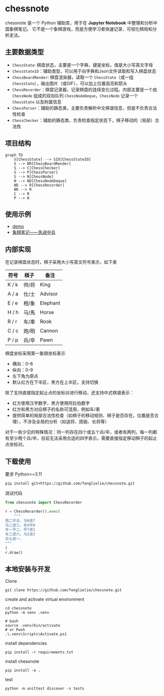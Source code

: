 # chessnote

chessnote 是一个 Python 辅助库，用于在 **Jupyter Notebook** 中整理和分析中国象棋笔记。
它不是一个象棋游戏，而是方便学习者快速记录、可视化棋局和分析走法。

## 主要数据类型

- `ChessState`: 棋盘状态，主要是一个字典，键是坐标，值是大小写英文字母
- `ChessStateIO`：辅助类型，可以用于向字典和Json文件读取和写入棋盘状态
- `ChessBoardRender`: 棋盘渲染器，读取一个 `ChessState`（或一组 `ChessState`），输出图片（或GIF），可以加上位置高亮和箭头
- `ChessRecorder`：棋盘记录器，记录棋盘的连续变化过程。内部主要是一个由 `ChessNode` 组成的双向队列 `ChessNodeDeque`，`ChessNode` 记录一个 `ChessState` 以及附属信息
- `ChessParser`：辅助的静态类，主要负责解析中文棋谱信息，但是不负责合法性检查
- `ChessChecker`：辅助的静态类，负责检查指定状态下，棋子移动的（局部）合法性

## 项目结构

```mermaid
graph TD
    S[ChessState] --> SIO[ChessStateIO]
    S --> BR[ChessBoardRender]
    S --> C[ChessChecker]
    S --> P[ChessParser]
    S --> N[ChessNode]
    N --> ND[ChessNodeDeque]
    ND --> R[ChessRecorder]
    BR --> R
    C --> R
    P --> R
```

## 使用示例

- [demo](./demo/demo.ipynb)
- [象棋笔记——急进中兵](./demo/象棋笔记——急进中兵.ipynb)

## 内部实现

在记录棋盘状态时，棋子采用大小写英文符号表示，如下表

| 符号  | 棋子  | 备注     |
| ----- | ----- | -------- |
| K / k | 帅/将 | King     |
| A / a | 仕/士 | Advisor  |
| E / e | 相/象 | Elephant |
| H / h | 马/馬 | Horse    |
| R / r | 车/車 | Rook     |
| C / c | 炮/砲 | Cannon   |
| P / p | 兵/卒 | Pawn     |

棋盘坐标采用第一象限坐标表示

- 横向：0–8
- 纵向：0–9
- 左下角为原点
- 默认红方在下半区，黑方在上半区，支持切换

除了支持直接指定起止点的坐标对进行移动，还支持中式棋谱表示：

- 红方使用汉字数字，黑方使用阿拉伯数字
- 红方和黑方对应棋子的名称可混用，例如车/車
- 提供简单的局部合法性检查（如棋子的移动规则、棋子是否存在，位置是否合理），不涉及全局的分析（如送将、困毙、长将等）

对于一些少见的特殊情况：同一列存在四个或五个兵/卒，或者有两列，每一列都有至少两个兵/卒，目前无法采用合适的四字表示，需要直接指定移动棋子的起止点坐标对。


## 下载使用

要求 Python>=3.11

```shell
pip install git+https://github.com/fenglielie/chessnote.git
```

测试代码

```python
from chessnote import ChessRecorder

r = ChessRecorder().exec(
    """
炮二平五，马8进7
马二进三，车9平8
车一平二，卒7进1
车二进六，马2进3
兵七进一，
"""
)
r.draw()
```

## 本地安装与开发

Clone
```shell
git clone https://github.com/fenglielie/chessnote.git
```

create and activate virtual environment
```shell
cd chessnote
python -m venv .venv

# bash
source .venv/bin/activate
# or Pwsh
.\.venv\Scripts\Activate.ps1
```

install dependencies
```shell
pip install -r requirements.txt
```

install chessnote
```shell
pip install -e .
```

test
```shell
python -m unittest discover -s tests
```
